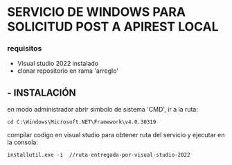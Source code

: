 # SERVICIO DE WINDOWS PARA SOLICITUD POST A APIREST LOCAL
### requisitos
- Visual studio 2022 instalado
- clonar repositorio en rama 'arreglo'
## - INSTALACIÓN

en modo administrador abrir simbolo de sistema 'CMD', ir a la ruta:

`cd C:\Windows\Microsoft.NET\Framework\v4.0.30319`

compilar codigo en visual studio para obtener ruta del servicio y ejecutar en la consola:

`installutil.exe -i  //ruta-entregada-por-visual-studio-2022`



